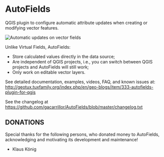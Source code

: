 # AutoFields

QGIS plugin to configure automatic attribute updates when creating or modifying vector features.

![Automatic updates on vector fields](http://downloads.tuxfamily.org/tuxgis/tmp/akqfv3(1).gif)

Unlike Virtual Fields, AutoFields:

 - Store calculated values directly in the data source;
 - Are independent of QGIS projects, i.e., you can switch between QGIS projects and AutoFields will still work;
 - Only work on editable vector layers.



See detailed documentation, examples, videos, FAQ, and known issues at:
http://geotux.tuxfamily.org/index.php/en/geo-blogs/item/333-autofields-plugin-for-qgis

See the changelog at https://github.com/gacarrillor/AutoFields/blob/master/changelog.txt




## DONATIONS

Special thanks for the following persons, who donated money to AutoFields, acknowledging and motivating its development and maintenance!

 - Klaus König 
